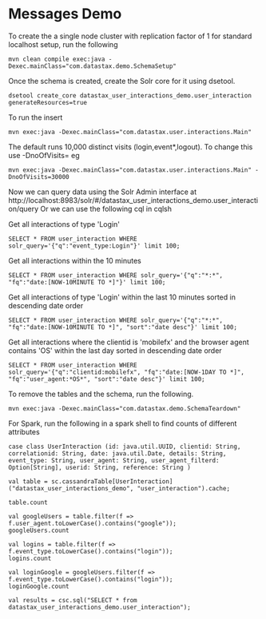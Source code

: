 Messages Demo
======================


To create the a single node cluster with replication factor of 1 for standard localhost setup, run the following

    mvn clean compile exec:java -Dexec.mainClass="com.datastax.demo.SchemaSetup"
    
Once the schema is created, create the Solr core for it using dsetool.

	dsetool create_core datastax_user_interactions_demo.user_interaction generateResources=true    
    
To run the insert

	mvn exec:java -Dexec.mainClass="com.datastax.user.interactions.Main"
	
The default runs 10,000 distinct visits (login,event*,logout). To change this use -DnoOfVisits=   eg
	
	mvn exec:java -Dexec.mainClass="com.datastax.user.interactions.Main" -DnoOfVisits=30000
	
Now we can query data using the Solr Admin interface at 
http://localhost:8983/solr/#/datastax_user_interactions_demo.user_interaction/query
Or we can use the following cql in cqlsh

Get all interactions of type 'Login'
	
	SELECT * FROM user_interaction WHERE solr_query='{"q":"event_type:Login"}' limit 100;

Get all interactions within the 10 minutes

	SELECT * FROM user_interaction WHERE solr_query='{"q":"*:*", "fq":"date:[NOW-10MINUTE TO *]"}' limit 100; 

Get all interactions of type 'Login' within the last 10 minutes sorted in descending date order
	
	SELECT * FROM user_interaction WHERE solr_query='{"q":"*:*", "fq":"date:[NOW-10MINUTE TO *]", "sort":"date desc"}' limit 100;
	
Get all interactions where the clientid is 'mobilefx' and the browser agent contains 'OS' within the last day sorted in descending date order	
	
	SELECT * FROM user_interaction WHERE solr_query='{"q":"clientid:mobilefx", "fq":"date:[NOW-1DAY TO *]", "fq":"user_agent:*OS*", "sort":"date desc"}' limit 100;
	
To remove the tables and the schema, run the following.

    mvn exec:java -Dexec.mainClass="com.datastax.demo.SchemaTeardown"
	
For Spark, run the following in a spark shell to find counts of different attributes

	case class UserInteraction (id: java.util.UUID, clientid: String, correlationid: String, date: java.util.Date, details: String, event_type: String, user_agent: String, user_agent_filterd: Option[String], userid: String, reference: String )

	val table = sc.cassandraTable[UserInteraction]("datastax_user_interactions_demo", "user_interaction").cache;

	table.count

	val googleUsers = table.filter(f => f.user_agent.toLowerCase().contains("google"));
	googleUsers.count

	val logins = table.filter(f => f.event_type.toLowerCase().contains("login"));
	logins.count	

	val loginGoogle = googleUsers.filter(f => f.event_type.toLowerCase().contains("login"));
	loginGoogle.count

	val results = csc.sql("SELECT * from datastax_user_interactions_demo.user_interaction");

